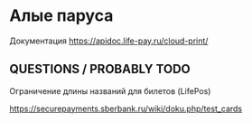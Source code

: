 # Алые паруса

Документация
https://apidoc.life-pay.ru/cloud-print/

## QUESTIONS / PROBABLY TODO

Ограничение длины названий для билетов (LifePos) 

https://securepayments.sberbank.ru/wiki/doku.php/test_cards
